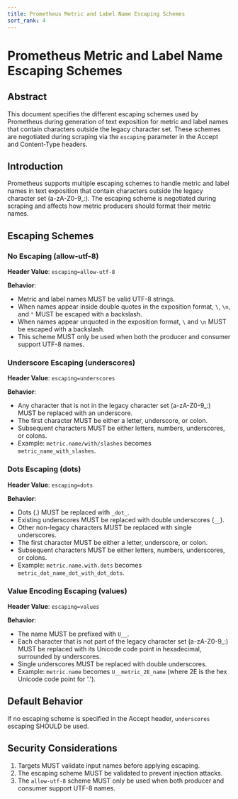 ```yaml
---
title: Prometheus Metric and Label Name Escaping Schemes
sort_rank: 4
---
```


# Prometheus Metric and Label Name Escaping Schemes

## Abstract

This document specifies the different escaping schemes used by Prometheus during
generation of text exposition for metric and label names that contain characters
outside the legacy character set. These schemes are negotiated during scraping
via the `escaping` parameter in the Accept and Content-Type headers.

## Introduction

Prometheus supports multiple escaping schemes to handle metric and label names
in text exposition that contain characters outside the legacy character set
(a-zA-Z0-9\_:). The escaping scheme is negotiated during scraping and affects how
metric producers should format their metric names.

## Escaping Schemes

### No Escaping (allow-utf-8)

**Header Value**: `escaping=allow-utf-8`

**Behavior**:

- Metric and label names MUST be valid UTF-8 strings.
- When names appear inside double quotes in the exposition format, `\`, `\n`,
  and `"` MUST be escaped with a backslash.
- When names appear unquoted in the exposition format, `\` and `\n` MUST be
  escaped with a backslash.
- This scheme MUST only be used when both the producer and consumer support
  UTF-8 names.

### Underscore Escaping (underscores)

**Header Value**: `escaping=underscores`

**Behavior**:

- Any character that is not in the legacy character set (a-zA-Z0-9\_:) MUST be
  replaced with an underscore.
- The first character MUST be either a letter, underscore, or colon.
- Subsequent characters MUST be either letters, numbers, underscores, or colons.
- Example: `metric.name/with/slashes` becomes `metric_name_with_slashes`.

### Dots Escaping (dots)

**Header Value**: `escaping=dots`

**Behavior**:

- Dots (.) MUST be replaced with `_dot_`.
- Existing underscores MUST be replaced with double underscores (`__`).
- Other non-legacy characters MUST be replaced with single underscores.
- The first character MUST be either a letter, underscore, or colon.
- Subsequent characters MUST be either letters, numbers, underscores, or colons.
- Example: `metric.name.with.dots` becomes `metric_dot_name_dot_with_dot_dots`.

### Value Encoding Escaping (values)

**Header Value**: `escaping=values`

**Behavior**:

- The name MUST be prefixed with `U__`.
- Each character that is not part of the legacy character set (a-zA-Z0-9\_:) MUST
  be replaced with its Unicode code point in hexadecimal, surrounded by
  underscores.
- Single underscores MUST be replaced with double underscores.
- Example: `metric.name` becomes `U__metric_2E_name` (where 2E is the hex
  Unicode code point for '.').

## Default Behavior

If no escaping scheme is specified in the Accept header, `underscores` escaping
SHOULD be used.

## Security Considerations

1. Targets MUST validate input names before applying escaping.
2. The escaping scheme MUST be validated to prevent injection attacks.
3. The `allow-utf-8` scheme MUST only be used when both producer and consumer
   support UTF-8 names.

